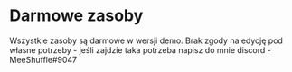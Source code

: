 # Darmowe zasoby
Wszystkie zasoby są darmowe w wersji demo. Brak zgody na edycję pod własne potrzeby - jeśli zajdzie taka potrzeba napisz do mnie discord - MeeShuffle#9047
